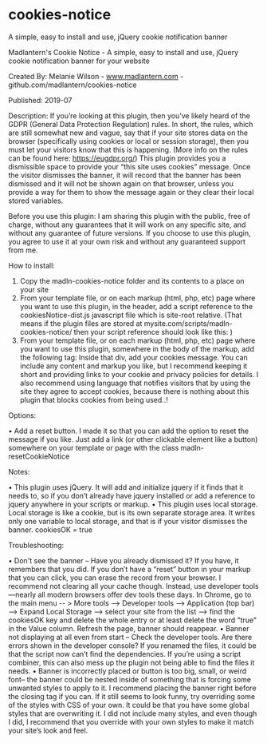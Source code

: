 # cookies-notice
A simple, easy to install and use, jQuery cookie notification banner

Madlantern's Cookie Notice - A simple, easy to install and use, jQuery cookie notification banner for your website

Created By: Melanie Wilson - www.madlantern.com - github.com/madlantern/cookies-notice

Published: 2019-07

Description: If you’re looking at this plugin, then you’ve likely heard of the GDPR (General Data Protection Regulation) rules. In short, the rules, which are still somewhat new and vague, say that if your site stores data on the browser (specifically using cookies or local or session storage), then you must let your visitors know that this is happening. (More info on the rules can be found here: https://eugdpr.org/) This plugin provides you a dismissible space to provide your “this site uses cookies” message. Once the visitor dismisses the banner, it will record that the banner has been dismissed and it will not be shown again on that browser, unless you provide a way for them to show the message again or they clear their local stored variables.

Before you use this plugin: I am sharing this plugin with the public, free of charge, without any guarantees that it will work on any specific site, and without any guarantee of future versions. If you choose to use this plugin, you agree to use it at your own risk and without any guaranteed support from me.

How to install:

1.	Copy the madln-cookies-notice folder and its contents to a place on your site
2.	From your template file, or on each markup (html, php, etc) page where you want to use this plugin, in the header, add a script reference to the cookiesNotice-dist.js javascript file which is site-root relative. (That means if the plugin files are stored at mysite.com/scripts/madln-cookies-notice/ then your script reference should look like this: <script type="text/javascript" async="async" defer="defer" src="/scripts/madln-cookies-notice/cookiesNotice-dist.js"></script>)
3.	From your template file, or on each markup (html, php, etc) page where you want to use this plugin, somewhere in the body of the markup, add the following tag:  <div class="madln-cookiesNotice" style="display:none;"></div> Inside that div, add your cookies message. You can include any content and markup you like, but I recommend keeping it short and providing links to your cookie and privacy policies for details. I also recommend using language that notifies visitors that by using the site they agree to accept cookies, because there is nothing about this plugin that blocks cookies from being used..!

Options:

•	Add a reset button. I made it so that you can add the option to reset the message if you like. Just add a link (or other clickable element like a button) somewhere on your template or page with the class madln-resetCookieNotice

Notes:

•	This plugin uses jQuery. It will add and initialize jquery if it finds that it needs to, so if you don’t already have jquery installed or add a reference to jquery anywhere in your scripts or markup.
•	This plugin uses local storage. Local storage is like a cookie, but is its own separate storage area. It writes only one variable to local storage, and that is if your visitor dismisses the banner.  cookiesOK = true

Troubleshooting:

•	Don't see the banner – Have you already dismissed it? If you have, it remembers that you did. If you don’t have a “reset” button in your markup that you can click, you can erase the record from your browser. I recommend not clearing all your cache though. Instead, use developer tools—nearly all modern browsers offer dev tools these days. In Chrome, go to  the main menu -- > More tools --> Developer tools --> Application (top bar) --> Expand Local Storage --> select your site from the list --> find the cookiesOK key and delete the whole entry or at least delete the word "true" in the Value column. Refresh the page, banner should reappear.
•	Banner not displaying at all even from start – Check the developer tools. Are there errors shown in the developer console? If you renamed the files, it could be that the script now can’t find the dependencies. If you’re using a script combiner, this can also mess up the plugin not being able to find the files it needs.
•	Banner is incorrectly placed or button is too big, small, or weird font– the banner could be nested inside of something that is forcing some unwanted styles to apply to it. I recommend placing the banner right before the closing </body> tag if you can. If it still seems to look funny, try overriding some of the styles with CSS of your own. It could be that you have some global styles that are overwriting it. I did not include many styles, and even though I did, I recommend that you override with your own styles to make it match your site’s look and feel.
